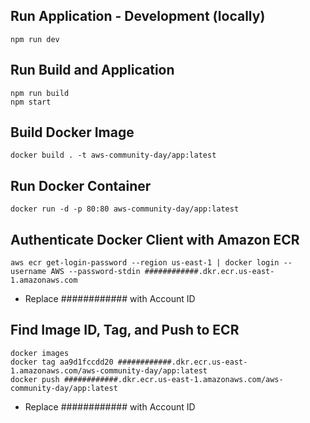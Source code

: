 ## Run Application - Development (locally)

```
npm run dev
```

## Run Build and Application

```
npm run build
npm start
```

## Build Docker Image

```
docker build . -t aws-community-day/app:latest
```

## Run Docker Container

```
docker run -d -p 80:80 aws-community-day/app:latest
```

## Authenticate Docker Client with Amazon ECR

```
aws ecr get-login-password --region us-east-1 | docker login --username AWS --password-stdin ############.dkr.ecr.us-east-1.amazonaws.com
```

- Replace ############ with Account ID

## Find Image ID, Tag, and Push to ECR

```
docker images
docker tag aa9d1fccdd20 ############.dkr.ecr.us-east-1.amazonaws.com/aws-community-day/app:latest
docker push ############.dkr.ecr.us-east-1.amazonaws.com/aws-community-day/app:latest
```

- Replace ############ with Account ID
